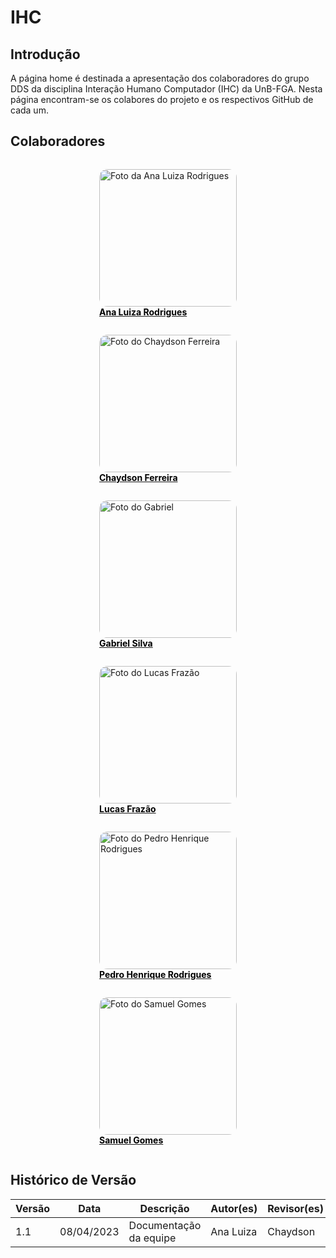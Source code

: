 # IHC

## Introdução

A página home é destinada a apresentação dos colaboradores do grupo DDS da disciplina Interação Humano Computador (IHC) da UnB-FGA.
Nesta página encontram-se os colabores do projeto e os respectivos GitHub de cada um.

## Colaboradores
<div  class="HomeProfiles" style="justify-content: space-around; flex-wrap: wrap; display: flex;">

  <a href="https://github.com/analuizargds" target="_blank">
    <figure>
      <img  src="https://github.com/analuizargds.png" alt="Foto da Ana Luiza Rodrigues" width="220px" style="border-radius: 6%">
      <figcaption style="font-weight: bold; color: #000000;">Ana Luiza Rodrigues</figcaption>
    </figure>
  </a>

  <a href="https://github.com/chaydson" target="_blank">
    <figure>
      <img  src="https://github.com/chaydson.png" alt="Foto do Chaydson Ferreira" width="220px" style="border-radius: 6%">
      <figcaption style="font-weight: bold; color: #000000;">Chaydson Ferreira</figcaption>
    </figure>
  </a>

  <a href="https://github.com/oo7gabriel" target="_blank">
    <figure>
      <img  src="https://github.com/oo7gabriel.png" alt="Foto do Gabriel" width="220px" style="border-radius: 6%">
      <figcaption style="font-weight: bold; color: #000000;">Gabriel Silva</figcaption>
    </figure>
  </a>

  <a href="https://github.com/LucasLopesFrazao" target="_blank">
    <figure>
      <img  src="https://github.com/LucasLopesFrazao.png" alt="Foto do Lucas Frazão" width="220px" style="border-radius: 6%">
      <figcaption style="font-weight: bold; color: #000000;">Lucas Frazão</figcaption>
    </figure>
  </a>

  <a href="https://github.com/PedroHenrique2077" target="_blank">
    <figure>
      <img  src="https://github.com/PedroHenrique2077.png" alt="Foto do Pedro Henrique Rodrigues" width="220px" style="border-radius: 6%">
      <figcaption style="font-weight: bold; color: #000000;">Pedro Henrique Rodrigues</figcaption>
    </figure>
  </a>

  <a href="https://github.com/SamuelGSouza" target="_blank">
    <figure>
      <img  src="https://github.com/SamuelGSouza.png" alt="Foto do Samuel Gomes" width="220px" style="border-radius: 6%">
      <figcaption style="font-weight: bold; color: #000000;">Samuel Gomes</figcaption>
    </figure>
  </a>

</div>

## Histórico de Versão

| Versão | Data       | Descrição                          | Autor(es) | Revisor(es) |
| ------- | ---------- | ------------------------------------ | --------- | ----------- |
| 1.1     | 08/04/2023 | Documentação da equipe            | Ana Luiza     | Chaydson     |

